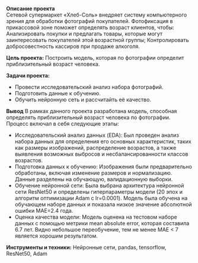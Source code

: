 **Описание проекта** <br>
Сетевой супермаркет «Хлеб-Соль» внедряет систему компьютерного зрения для обработки фотографий покупателей. Фотофиксация в прикассовой зоне поможет определять возраст клиентов, чтобы:
Анализировать покупки и предлагать товары, которые могут заинтересовать покупателей этой возрастной группы;
Контролировать добросовестность кассиров при продаже алкоголя.

**Цель проекта:** Построить модель, которая по фотографии определит приблизительный возраст человека.

**Задачи проекта:** 
- Провести исследовательский анализ набора фотографий.
- Подготовить данные к обучению.
- Обучить нейронную сеть и рассчитайть её качество.

**Вывод**
В рамках данного проекта разработана модель, способная определять приблизительный возраст человека по фотографии. Процесс включал в себя следующие этапы:
- Исследовательский анализ данных (EDA): Был проведен анализ набора данных для определения его основных характеристик, таких как размеры изображений, распределение возрастов, а также выявления возможных выбросов и несбалансированности классов возрастов.
- Подготовка данных к обучению: Изображения были предварительно обработаны, включая изменение размеров и нормализацию. Данные разделены на обучающую, валидационную выборки.
- Обучение нейронной сети: Была выбрана архитектура нейронной сети ResNet50 и определены гиперпараметры модели (20 эпох и алгоритм оптимизации Adam с lr=0.0001). Модель была обучена на обучающем наборе данных и показала низкое значение абсолютной ошибки MAE=2.4 года.
- Оценка качества модели: Модель оценена на тестовом наборе данных с помощью метрики mean absolute error, которая составила 6.7 лет. Видно небольшое переобучение, тем не менее MAE < 7 является хорошим результатом.

**Инструменты и техники:** Нейронные сети, pandas, tensorflow, ResNet50, Adam
